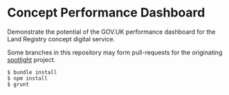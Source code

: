 # Concept Performance Dashboard #

Demonstrate the potential of the GOV.UK performance dashboard for the Land Registry concept digital service.

Some branches in this repository may form pull-requests for the originating [spotlight](https://github.com/alphagov/spotlight) project.

    $ bundle install
    $ npm install
    $ grunt
